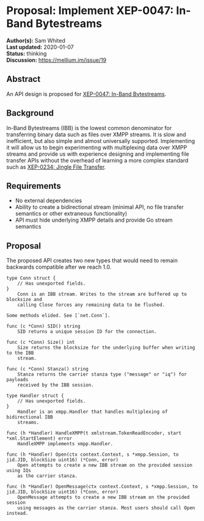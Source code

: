 # Proposal: Implement XEP-0047: In-Band Bytestreams

**Author(s):** Sam Whited  
**Last updated:** 2020-01-07  
**Status:** thinking  
**Discussion:** https://mellium.im/issue/19

## Abstract

An API design is proposed for [XEP-0047: In-Band Bytestreams][XEP-0047].

[XEP-0047]: https://xmpp.org/extensions/xep-0047.html


## Background

In-Band Bytestreams (IBB) is the lowest common denominator for transferring
binary data such as files over XMPP streams.
It is slow and inefficient, but also simple and almost universally supported.
Implementing it will allow us to begin experimenting with multiplexing data over
XMPP streams and provide us with experience designing and implementing file
transfer APIs without the overhead of learning a more complex standard such as
[XEP-0234: Jingle File Transfer][XEP-0234].

[XEP-0234]: https://xmpp.org/extensions/xep-0234.html


## Requirements

 - No external dependencies
 - Ability to create a bidirectional stream (minimal API, no file transfer
   semantics or other extraneous functionality)
 - API must hide underlying XMPP details and provide Go stream semantics


## Proposal

The proposed API creates two new types that would need to remain backwards
compatible after we reach 1.0.

    type Conn struct {
    	// Has unexported fields.
    }
        Conn is an IBB stream. Writes to the stream are buffered up to blocksize and
        calling Close forces any remaining data to be flushed.

    Some methods elided. See [`net.Conn`].

    func (c *Conn) SID() string
        SID returns a unique session ID for the connection.

    func (c *Conn) Size() int
        Size returns the blocksize for the underlying buffer when writing to the IBB
        stream.

    func (c *Conn) Stanza() string
        Stanza returns the carrier stanza type ("message" or "iq") for payloads
        received by the IBB session.

    type Handler struct {
    	// Has unexported fields.
    }
        Handler is an xmpp.Handler that handles multiplexing of bidirectional IBB
        streams.

    func (h *Handler) HandleXMPP(t xmlstream.TokenReadEncoder, start *xml.StartElement) error
        HandleXMPP implements xmpp.Handler.

    func (h *Handler) Open(ctx context.Context, s *xmpp.Session, to jid.JID, blockSize uint16) (*Conn, error)
        Open attempts to create a new IBB stream on the provided session using IQs
        as the carrier stanza.

    func (h *Handler) OpenMessage(ctx context.Context, s *xmpp.Session, to jid.JID, blockSize uint16) (*Conn, error)
        OpenMessage attempts to create a new IBB stream on the provided session
        using messages as the carrier stanza. Most users should call Open instead.


[`net.Conn`]: https://golang.org/pkg/net/#Conn
